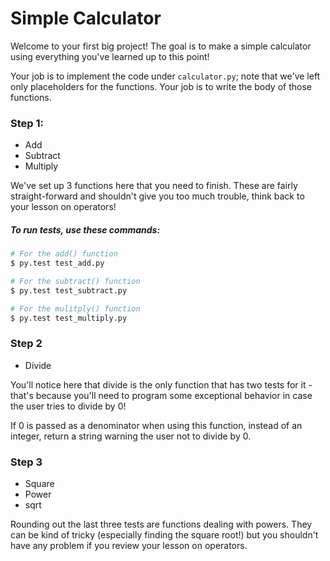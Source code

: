 # Simple Calculator

Welcome to your first big project! The goal is to make a simple calculator using everything you've learned up to this point!

Your job is to implement the code under `calculator.py`; note that we've left only placeholders for the functions. Your job is to write the body of those functions.

### Step 1:

* Add
* Subtract
* Multiply

We've set up 3 functions here that you need to finish. These are fairly straight-forward and shouldn't give you too much trouble, think back to your lesson on operators!
##### To run tests, use these commands:

```bash
# For the add() function
$ py.test test_add.py

# For the subtract() function
$ py.test test_subtract.py

# For the mulitply() function
$ py.test test_multiply.py
```

### Step 2

* Divide

You'll notice here that divide is the only function that has two tests for it - that's because you'll need to program some exceptional behavior in case the user tries to divide by 0! 

If 0 is passed as a denominator when using this function, instead of an integer, return a string warning the user not to divide by 0.

### Step 3

* Square
* Power
* sqrt

Rounding out the last three tests are functions dealing with powers. They can be kind of tricky (especially finding the square root!) but you shouldn't have any problem if you review your lesson on operators.
